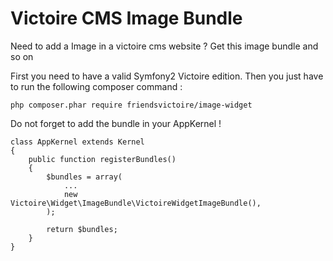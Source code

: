 Victoire CMS Image Bundle
============

Need to add a Image in a victoire cms website ?
Get this image bundle and so on

First you need to have a valid Symfony2 Victoire edition.
Then you just have to run the following composer command :

    php composer.phar require friendsvictoire/image-widget

Do not forget to add the bundle in your AppKernel !

    class AppKernel extends Kernel
    {
        public function registerBundles()
        {
            $bundles = array(
                ...
                new Victoire\Widget\ImageBundle\VictoireWidgetImageBundle(),
            );

            return $bundles;
        }
    }
